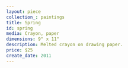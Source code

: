 ```yaml
---
layout: piece
collection_: paintings
title: Spring
id: spring
media: Crayon, paper
dimensions: 9" x 11"
description: Melted crayon on drawing paper.
price: $25
create_date: 2011
---
```

